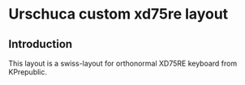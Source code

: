 # Urschuca custom xd75re layout

## Introduction

This layout is a swiss-layout for orthonormal XD75RE keyboard from KPrepublic.
